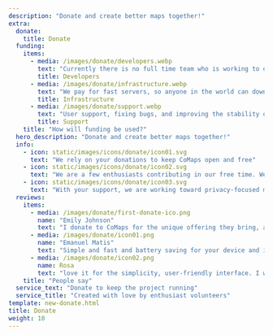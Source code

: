 ```yaml
---
description: "Donate and create better maps together!"
extra:
  donate:
    title: Donate
  funding:
    items:
      - media: /images/donate/developers.webp
        text: "Currently there is no full time team who is working to develop new features and improve the service. To consistently move the product forward, a core team is needed."
        title: Developers
      - media: /images/donate/infrastructure.webp
        text: "We pay for fast servers, so anyone in the world can download free map data updates without delays. The maps data transfers are hundreds of terabytes monthly, and the amount is growing."
        title: Infrastructure
      - media: /images/donate/support.webp
        text: "User support, fixing bugs, and improving the stability of the app are our top priority. The list of requests and bug reports grows every day, and there are many support requests to respond to on the App Store, Google Play, and support emails."
        title: Support
    title: "How will funding be used?"
  hero_description: "Donate and create better maps together!"
  info:
    - icon: static/images/icons/donate/icon01.svg
      text: "We rely on your donations to keep CoMaps open and free"
    - icon: static/images/icons/donate/icon02.svg
      text: "We are a few enthusiasts contributing in our free time. We love what we do, and we love our users"
    - icon: static/images/icons/donate/icon03.svg
      text: "With your support, we are working toward privacy-focused map navigation that is the preferred choice on the market"
  reviews:
    items:
      - media: /images/donate/first-donate-ico.png
        name: "Emily Johnson"
        text: "I donate to CoMaps for the unique offering they bring, and to support positive change"
      - media: /images/donate/icon01.png
        name: "Emanuel Matis"
        text: "Simple and fast and battery saving for your device and it's free. I donated a small sum for support and I suggest please support this app. Thank you!"
      - media: /images/donate/icon02.png
        name: Rosa
        text: "love it for the simplicity, user-friendly interface. I would like to make a donation to support your effort"
    title: "People say"
  service_text: "Donate to keep the project running"
  service_title: "Created with love by enthusiast volunteers"
template: new-donate.html
title: Donate
weight: 10
---
```

